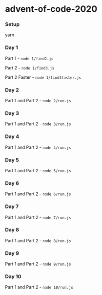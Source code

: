 # advent-of-code-2020

### Setup

yarn

### Day 1
Part 1 - `node 1/find2.js`

Part 2 - `node 1/find3.js`

Part 2 Faster - `node 1/find3faster.js`

### Day 2
Part 1 and Part 2 - `node 2/run.js`

### Day 3
Part 1 and Part 2 - `node 3/run.js`

### Day 4
Part 1 and Part 2 - `node 4/run.js`

### Day 5
Part 1 and Part 2 - `node 5/run.js`

### Day 6
Part 1 and Part 2 - `node 6/run.js`

### Day 7
Part 1 and Part 2 - `node 7/run.js`

### Day 8
Part 1 and Part 2 - `node 8/run.js`

### Day 9
Part 1 and Part 2 - `node 9/run.js`

### Day 10
Part 1 and Part 2 - `node 10/run.js`
